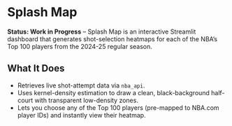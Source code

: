 # Splash Map

**Status: Work in Progress** – Splash Map is an interactive Streamlit dashboard that generates shot-selection heatmaps for each of the NBA’s Top 100 players from the 2024-25 regular season.

## What It Does
- Retrieves live shot-attempt data via `nba_api`.
- Uses kernel-density estimation to draw a clean, black-background half-court with transparent low-density zones.
- Lets you choose any of the Top 100 players (pre-mapped to NBA.com player IDs) and instantly view their heatmap.


